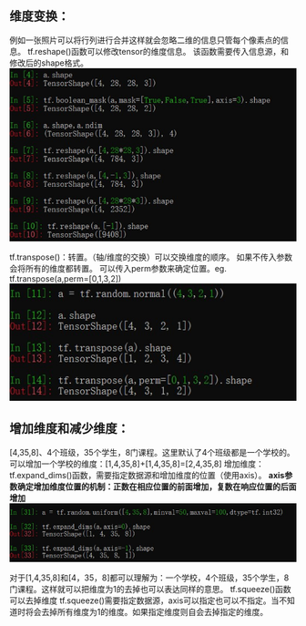 ## 维度变换：

例如一张照片可以将行列进行合并这样就会忽略二维的信息只管每个像素点的信息。
tf.reshape()函数可以修改tensor的维度信息。
该函数需要传入信息源，和修改后的shape格式。
![](photo\维度转换1.jpg)

tf.transpose()：转置。（轴/维度的交换）可以交换维度的顺序。
如果不传入参数会将所有的维度都转置。
可以传入perm参数来确定位置。eg. tf.transpose(a,perm=[0,1,3,2])
![](photo\维度转换2.jpg)

## 增加维度和减少维度：

[4,35,8]、4个班级，35个学生，8门课程。这里默认了4个班级都是一个学校的。可以增加一个学校的维度：[1,4,35,8]+[1,4,35,8]=[2,4,35,8]
增加维度：tf.expand_dims()函数，需要指定数据源和增加维度的位置（使用axis）。
	**axis参数确定增加维度位置的机制：正数在相应位置的前面增加，复数在响应位置的后面增加**
![](photo\维度转换3.jpg)

对于[1,4,35,8]和[4，35，8]都可以理解为：一个学校，4个班级，35个学生，8门课程。这样就可以把维度为1的去掉也可以表达同样的意思。
tf.squeeze()函数可以去掉维度
tf.squeeze()需要指定数据源，axis可以指定也可以不指定。当不知道时将会去掉所有维度为1的维度。如果指定维度则自会去掉指定的维度。

